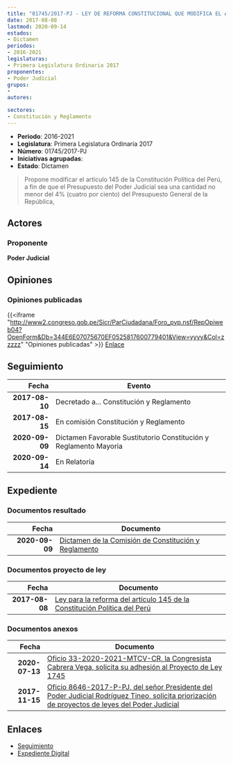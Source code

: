 ```yaml
---
title: "01745/2017-PJ - LEY DE REFORMA CONSTITUCIONAL QUE MODIFICA EL ARTÍCULO 145 DE LA CONSTITUCIÓN POLÍTICA DEL PERÚ"
date: 2017-08-08
lastmod: 2020-09-14
estados:
- Dictamen
periodos:
- 2016-2021
legislaturas:
- Primera Legislatura Ordinaria 2017
proponentes:
- Poder Judicial
grupos:
- 
autores:

sectores:
- Constitución y Reglamento
---
```

- **Periodo**: 2016-2021
- **Legislatura**: Primera Legislatura Ordinaria 2017
- **Número**: 01745/2017-PJ
- **Iniciativas agrupadas**: 
- **Estado**: Dictamen

> Propone modificar el artículo 145 de la Constitución Política del Perú, a fin de que el Presupuesto del Poder Judicial sea una cantidad no menor del 4% (cuatro por ciento) del Presupuesto General de la República,


## Actores

### Proponente

**Poder Judicial**

## Opiniones

### Opiniones publicadas

{{<iframe "http://www2.congreso.gob.pe/Sicr/ParCiudadana/Foro_pvp.nsf/RepOpiweb04?OpenForm&Db=344E6E07075670EF0525817600779401&View=yyyy&Col=zzzzz" "Opiniones publicadas" >}}
[Enlace](http://www2.congreso.gob.pe/Sicr/ParCiudadana/Foro_pvp.nsf/RepOpiweb04?OpenForm&Db=344E6E07075670EF0525817600779401&View=yyyy&Col=zzzzz)


## Seguimiento

| Fecha | Evento |
|------:|--------|
| **2017-08-10** | Decretado a... Constitución y Reglamento |
| **2017-08-15** | En comisión Constitución y Reglamento |
| **2020-09-09** | Dictamen Favorable Sustitutorio Constitución y Reglamento Mayoria |
| **2020-09-14** | En Relatoría |

## Expediente

### Documentos resultado

| Fecha | Documento |
|------:|-----------|
| **2020-09-09** | [Dictamen de la Comisión de Constitución y Reglamento](http://www.leyes.congreso.gob.pe/Documentos/2016_2021/Dictamenes/Proyectos_de_Ley/01745DC04MAY20200909.pdf) |

### Documentos proyecto de ley

| Fecha | Documento |
|------:|-----------|
| **2017-08-08** | [Ley para la reforma del artículo 145 de la Constitución Política del Perú](http://www.leyes.congreso.gob.pe/Documentos/2016_2021/Proyectos_de_Ley_y_de_Resoluciones_Legislativas/PL01745-20170804.pdf) |

### Documentos anexos

| Fecha | Documento |
|------:|-----------|
| **2020-07-13** | [Oficio 33-2020-2021-MTCV-CR, la Congresista Cabrera Vega, solicita su adhesión al Proyecto de Ley 1745](http://www.leyes.congreso.gob.pe/Documentos/2016_2021/Adhesiones/Proyectos_de_Ley/OFICIO-33-2020-2021-MTCV-CR.pdf) |
| **2017-11-15** | [Oficio 8646-2017-P-PJ, del señor Presidente del Poder Judicial Rodríguez Tineo, solicita priorización de proyectos de leyes del Poder Judicial](http://www.leyes.congreso.gob.pe/Documentos/2016_2021/Oficios/Otras_Instituciones/OFICIO-8646-2017-P-PJ.pdf) |

## Enlaces

- [Seguimiento](http://www2.congreso.gob.pe/Sicr/TraDocEstProc/CLProLey2016.nsf/f7fff46988ca05b1052578e100829cc7/0d778667dca3cdbd052581760073fa19?OpenDocument)
- [Expediente Digital](http://www2.congreso.gob.pe/Sicr/TraDocEstProc/Expvirt_2011.nsf/visbusqptramdoc1621/01745?opendocument)

